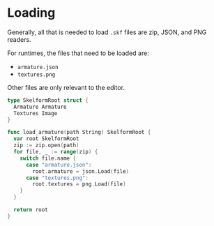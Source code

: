 # Loading

Generally, all that is needed to load `.skf` files are zip, JSON, and PNG
readers.

For runtimes, the files that need to be loaded are:

- `armature.json`
- `textures.png`

Other files are only relevant to the editor.

```go
type SkelformRoot struct {
  Armature Armature
  Textures Image
}

func load_armature(path String) SkelformRoot {
  var root SkelformRoot
  zip := zip.open(path)
  for file, _ := range(zip) {
    switch file.name {
      case "armature.json":
        root.armature = json.Load(file)
      case "textures.png":
        root.textures = png.Load(file)
    }
  }

  return root
}
```
